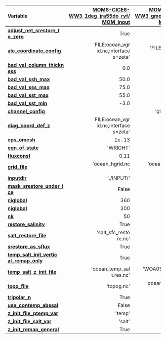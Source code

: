 | Variable                  | [MOM6-CICE6-WW3_1deg_jra55do_ryf/<br>MOM_input](https://github.com/ACCESS-NRI/access-om3-wav-configs/blob/fa244187ee55e0852f0d53baa2ab0fd37284a4e9/MOM_input) | [MOM6-CICE6-WW3_gmom_jra_wd/<br>MOM_input](https://github.com/ACCESS-NRI/access-om3-wav-configs/blob/6834f9d1b528747a2b90269d32eed36f5d4e24d9/MOM_input) |
| :------------------------ | --------------: | --------------: |
| [**adjust_net_srestore_t<br>o_zero**](https://github.com/mom-ocean/MOM6/search?q=adjust_net_srestore_to_zero) |  True |                 |
| [**ale_coordinate_config**](https://github.com/mom-ocean/MOM6/search?q=ale_coordinate_config) | 'FILE:ocean_vgr<br>id.nc,interface<br>s=zeta' | 'FILE:ocean_vgr<br>id.nc,dz' |
| [**bad_val_column_thickn<br>ess**](https://github.com/mom-ocean/MOM6/search?q=bad_val_column_thickness) |      0.0 |                 |
| [**bad_val_ssh_max**      ](https://github.com/mom-ocean/MOM6/search?q=bad_val_ssh_max) |            50.0 |                 |
| [**bad_val_sss_max**      ](https://github.com/mom-ocean/MOM6/search?q=bad_val_sss_max) |            75.0 |                 |
| [**bad_val_sst_max**      ](https://github.com/mom-ocean/MOM6/search?q=bad_val_sst_max) |            55.0 |                 |
| [**bad_val_sst_min**      ](https://github.com/mom-ocean/MOM6/search?q=bad_val_sst_min) |            -3.0 |                 |
| [**channel_config**       ](https://github.com/mom-ocean/MOM6/search?q=channel_config) |                 |   'global_1deg' |
| [**diag_coord_def_z**     ](https://github.com/mom-ocean/MOM6/search?q=diag_coord_def_z) | 'FILE:ocean_vgr<br>id.nc,interface<br>s=zeta' | 'WOA09' |
| [**eps_omesh**            ](https://github.com/mom-ocean/MOM6/search?q=eps_omesh) |           1e-13 |                 |
| [**eqn_of_state**         ](https://github.com/mom-ocean/MOM6/search?q=eqn_of_state) |        'WRIGHT' |                 |
| [**fluxconst**            ](https://github.com/mom-ocean/MOM6/search?q=fluxconst) |            0.11 |             0.5 |
| [**grid_file**            ](https://github.com/mom-ocean/MOM6/search?q=grid_file) | 'ocean_hgrid.nc<br>' | 'ocean_hgrid_23<br>0424.nc' |
| [**inputdir**             ](https://github.com/mom-ocean/MOM6/search?q=inputdir) |      './INPUT/' |      './input/' |
| [**mask_srestore_under_i<br>ce**](https://github.com/mom-ocean/MOM6/search?q=mask_srestore_under_ice) |     False |                 |
| [**niglobal**             ](https://github.com/mom-ocean/MOM6/search?q=niglobal) |             360 |             320 |
| [**njglobal**             ](https://github.com/mom-ocean/MOM6/search?q=njglobal) |             300 |             384 |
| [**nk**                   ](https://github.com/mom-ocean/MOM6/search?q=nk) |              50 |              60 |
| [**restore_salinity**     ](https://github.com/mom-ocean/MOM6/search?q=restore_salinity) |            True |           False |
| [**salt_restore_file**    ](https://github.com/mom-ocean/MOM6/search?q=salt_restore_file) | 'salt_sfc_resto<br>re.nc' |       |
| [**srestore_as_sflux**    ](https://github.com/mom-ocean/MOM6/search?q=srestore_as_sflux) |            True |                 |
| [**temp_salt_init_vertic<br>al_remap_only**](https://github.com/mom-ocean/MOM6/search?q=temp_salt_init_vertical_remap_only) | True |           |
| [**temp_salt_z_init_file**](https://github.com/mom-ocean/MOM6/search?q=temp_salt_z_init_file) | 'ocean_temp_sal<br>t.res.nc' | 'WOA05_pottemp_<br>salt.nc' |
| [**topo_file**            ](https://github.com/mom-ocean/MOM6/search?q=topo_file) |      'topog.nc' | 'ocean_topog_23<br>0424.nc' |
| [**tripolar_n**           ](https://github.com/mom-ocean/MOM6/search?q=tripolar_n) |            True |           False |
| [**use_contemp_abssal**   ](https://github.com/mom-ocean/MOM6/search?q=use_contemp_abssal) |           False |                 |
| [**z_init_file_ptemp_var**](https://github.com/mom-ocean/MOM6/search?q=z_init_file_ptemp_var) |          'temp' |         'PTEMP' |
| [**z_init_file_salt_var** ](https://github.com/mom-ocean/MOM6/search?q=z_init_file_salt_var) |          'salt' |          'SALT' |
| [**z_init_remap_general** ](https://github.com/mom-ocean/MOM6/search?q=z_init_remap_general) |            True |                 |
